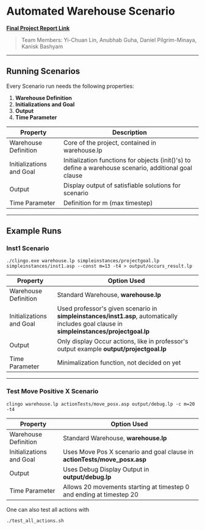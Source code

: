 # Automated Warehouse Scenario
__[Final Project Report Link](https://drive.google.com/file/d/1ePJYVsW2RGq6_JAHh-t9gOMyVIYSZ0KO/view?usp=sharing)__
> Team Members: Yi-Chuan Lin, Anubhab Guha, Daniel Pilgrim-Minaya, Kanisk Bashyam
 
----
## Running Scenarios

Every Scenario run needs the following properties:

1. __Warehouse Definition__
2. __Initializations and Goal__
3. __Output__
4. __Time Parameter__

| Property | Description |
| ------ | ----------- |
| Warehouse Definition   | Core of the project, contained in warehouse.lp |
| Initializations and Goal | Initialization functions for objects (init()'s) to define a warehouse scenario, additional goal clause
| Output    | Display output of satisfiable solutions for scenario |
| Time Parameter    | Definition for m (max timestep) |
---

Example Runs
---
### Inst1 Scenario
```
./clingo.exe warehouse.lp simpleinstances/projectgoal.lp simpleinstances/inst1.asp --const m=13 -t4 > output/occurs_result.lp
```
| Property | Option Used |
| ------| -----------|
| Warehouse Definition   | Standard Warehouse, __warehouse.lp__ |
| Initializations and Goal | Used professor's given scenario in __simpleinstances/inst1.asp__, automatically includes goal clause in __simpleinstances/projectgoal.lp__  |
| Output    | Only display Occur actions, like in professor's output example __output/projectgoal.lp__  |
| Time Parameter    | Minimalization function, not decided on yet |


---
### Test Move Positive X Scenario
```
clingo warehouse.lp actionTests/move_posx.asp output/debug.lp -c m=20 -t4
```
| Property | Option Used |
| ------| -----------|
| Warehouse Definition   | Standard Warehouse, __warehouse.lp__ |
| Initializations and Goal | Uses Move Pos X scenario and goal clause in __actionTests/move_posx.asp__  |
| Output    | Uses Debug Display Output in __output/debug.lp__  |
| Time Parameter    | Allows 20 movements starting at timestep 0 and ending at timestep 20 |

One can also test all actions with 
```
./test_all_actions.sh 
```


